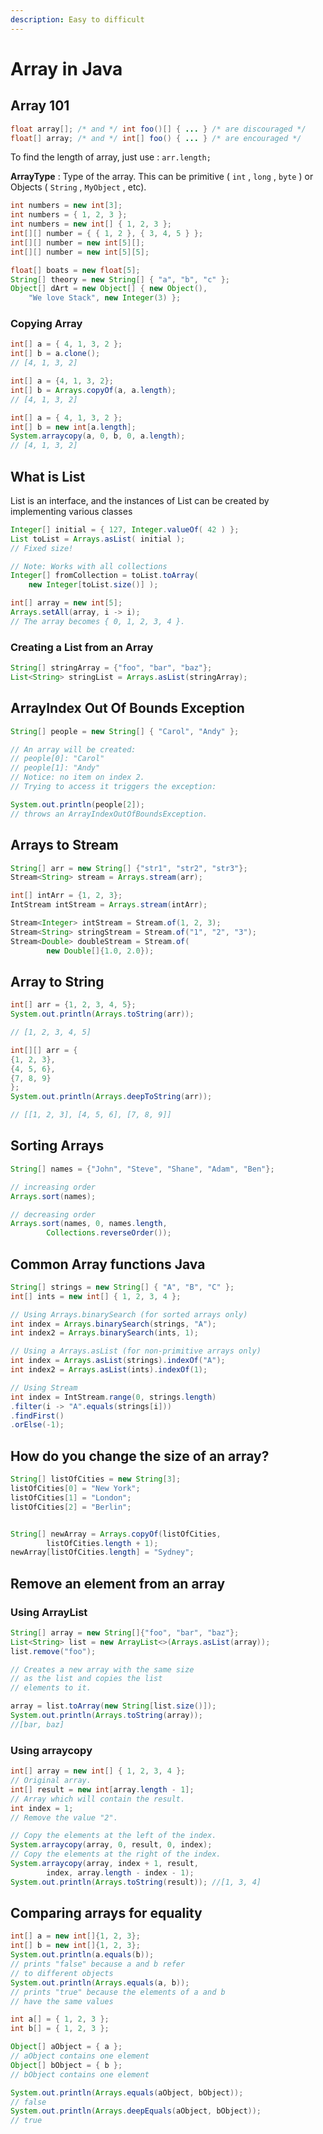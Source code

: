 ```yaml
---
description: Easy to difficult
---
```


# Array in Java

## Array 101

```java
float array[]; /* and */ int foo()[] { ... } /* are discouraged */
float[] array; /* and */ int[] foo() { ... } /* are encouraged */
```

To find the length of array, just use : `arr.length;`

**ArrayType** : Type of the array. This can be primitive \( `int` , `long` , `byte` \) or Objects \( `String` , `MyObject` , etc\).

```java
int numbers = new int[3];
int numbers = { 1, 2, 3 };
int numbers = new int[] { 1, 2, 3 };
int[][] number = { { 1, 2 }, { 3, 4, 5 } };
int[][] number = new int[5][];
int[][] number = new int[5][5];

float[] boats = new float[5];
String[] theory = new String[] { "a", "b", "c" };
Object[] dArt = new Object[] { new Object(), 
    "We love Stack", new Integer(3) };
```

### Copying Array

```java
int[] a = { 4, 1, 3, 2 };
int[] b = a.clone(); 
// [4, 1, 3, 2]

int[] a = {4, 1, 3, 2};
int[] b = Arrays.copyOf(a, a.length); 
// [4, 1, 3, 2]

int[] a = { 4, 1, 3, 2 };
int[] b = new int[a.length];
System.arraycopy(a, 0, b, 0, a.length); 
// [4, 1, 3, 2]
```

## What is List

List is an interface, and the instances of List can be created by implementing various classes

```java
Integer[] initial = { 127, Integer.valueOf( 42 ) };
List toList = Arrays.asList( initial ); 
// Fixed size!

// Note: Works with all collections
Integer[] fromCollection = toList.toArray( 
    new Integer[toList.size()] );
```

```java
int[] array = new int[5];
Arrays.setAll(array, i -> i); 
// The array becomes { 0, 1, 2, 3, 4 }.
```

### Creating a List from an Array

```java
String[] stringArray = {"foo", "bar", "baz"};
List<String> stringList = Arrays.asList(stringArray);
```

## ArrayIndex Out Of Bounds Exception

```java
String[] people = new String[] { "Carol", "Andy" };

// An array will be created:
// people[0]: "Carol"
// people[1]: "Andy"
// Notice: no item on index 2. 
// Trying to access it triggers the exception:

System.out.println(people[2]); 
// throws an ArrayIndexOutOfBoundsException.
```

## Arrays to Stream

```java
String[] arr = new String[] {"str1", "str2", "str3"};
Stream<String> stream = Arrays.stream(arr);

int[] intArr = {1, 2, 3};
IntStream intStream = Arrays.stream(intArr);

Stream<Integer> intStream = Stream.of(1, 2, 3);
Stream<String> stringStream = Stream.of("1", "2", "3");
Stream<Double> doubleStream = Stream.of(
        new Double[]{1.0, 2.0});
```

## Array to String

```java
int[] arr = {1, 2, 3, 4, 5};
System.out.println(Arrays.toString(arr));

// [1, 2, 3, 4, 5]
```

```java
int[][] arr = {
{1, 2, 3},
{4, 5, 6},
{7, 8, 9}
};
System.out.println(Arrays.deepToString(arr));

// [[1, 2, 3], [4, 5, 6], [7, 8, 9]]
```

## Sorting Arrays

```java
String[] names = {"John", "Steve", "Shane", "Adam", "Ben"};

// increasing order
Arrays.sort(names);

// decreasing order
Arrays.sort(names, 0, names.length, 
        Collections.reverseOrder());
```

## Common Array functions Java

```java
String[] strings = new String[] { "A", "B", "C" };
int[] ints = new int[] { 1, 2, 3, 4 };

// Using Arrays.binarySearch (for sorted arrays only)
int index = Arrays.binarySearch(strings, "A");
int index2 = Arrays.binarySearch(ints, 1);

// Using a Arrays.asList (for non-primitive arrays only)
int index = Arrays.asList(strings).indexOf("A");
int index2 = Arrays.asList(ints).indexOf(1);

// Using Stream
int index = IntStream.range(0, strings.length)
.filter(i -> "A".equals(strings[i]))
.findFirst()
.orElse(-1);
```

## How do you change the size of an array?

```java
String[] listOfCities = new String[3];
listOfCities[0] = "New York";
listOfCities[1] = "London";
listOfCities[2] = "Berlin";


String[] newArray = Arrays.copyOf(listOfCities, 
        listOfCities.length + 1);
newArray[listOfCities.length] = "Sydney";
```

## Remove an element from an array

### Using ArrayList

```java
String[] array = new String[]{"foo", "bar", "baz"};
List<String> list = new ArrayList<>(Arrays.asList(array));
list.remove("foo");

// Creates a new array with the same size 
// as the list and copies the list
// elements to it.

array = list.toArray(new String[list.size()]);
System.out.println(Arrays.toString(array)); 
//[bar, baz]
```

### Using arraycopy

```java
int[] array = new int[] { 1, 2, 3, 4 }; 
// Original array.
int[] result = new int[array.length - 1]; 
// Array which will contain the result.
int index = 1; 
// Remove the value "2".

// Copy the elements at the left of the index.
System.arraycopy(array, 0, result, 0, index);
// Copy the elements at the right of the index.
System.arraycopy(array, index + 1, result, 
        index, array.length - index - 1);
System.out.println(Arrays.toString(result)); //[1, 3, 4]
```

## Comparing arrays for equality

```java
int[] a = new int[]{1, 2, 3};
int[] b = new int[]{1, 2, 3};
System.out.println(a.equals(b)); 
// prints "false" because a and b refer 
// to different objects
System.out.println(Arrays.equals(a, b)); 
// prints "true" because the elements of a and b 
// have the same values
```

```java
int a[] = { 1, 2, 3 };
int b[] = { 1, 2, 3 };

Object[] aObject = { a }; 
// aObject contains one element
Object[] bObject = { b }; 
// bObject contains one element

System.out.println(Arrays.equals(aObject, bObject)); 
// false
System.out.println(Arrays.deepEquals(aObject, bObject));
// true
```


